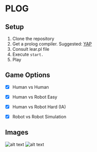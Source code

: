 # PLOG

## Setup

1. Clone the repository
2. Get a prolog compiler. Suggested: [YAP](https://www.dcc.fc.up.pt/~vsc/Yap/)
3. Consult lear.pl file
4. Execute `start.`
5. Play

## Game Options

- [X] Human vs Human
- [X] Human vs Robot Easy
- [X] Human vs Robot Hard (IA)
- [X] Robot vs Robot Simulation


## Images
![alt text](https://github.com/Marko50/PLOG/blob/master/LearProject/Selec%C3%A7%C3%A3o_022.png)
![alt text](https://github.com/Marko50/PLOG/blob/master/LearProject/Selec%C3%A7%C3%A3o_023.png)

